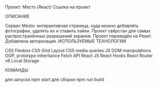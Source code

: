 Проект: Место (React)
Cсылка на проект

ОПИСАНИЕ

Сервис Mesto: интерактивная страница, куда можно добавлять фотографии, удалять их и ставить лайки. Проект свёрстан для самых распространённых разрешений экранов.
Проект переведён на Реакт.
Добавлена авторизация.
ИСПОЛЬЗУЕМЫЕ ТЕХНОЛОГИИ

CSS Flexbox
CSS Grid Layout
CSS media queries
JS DOM manipulations
OOP, prototype inheritance
Fetch API
React JS
React Hooks
React Router v6
Local Storage


КОМАНДЫ

для запуска npm start
для сборки npm run build